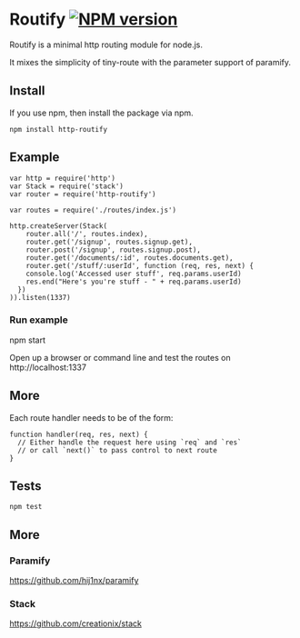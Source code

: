 # Routify [![NPM version](https://badge.fury.io/js/http-routify.png)](http://badge.fury.io/js/http-routify)

Routify is a minimal http routing module for node.js.

It mixes the simplicity of tiny-route with the parameter support of paramify.

## Install

If you use npm, then install the package via npm.

    npm install http-routify

## Example

    var http = require('http')
    var Stack = require('stack')
    var router = require('http-routify')

    var routes = require('./routes/index.js')

    http.createServer(Stack(
        router.all('/', routes.index),
        router.get('/signup', routes.signup.get),
        router.post('/signup', routes.signup.post),
        router.get('/documents/:id', routes.documents.get),
        router.get('/stuff/:userId', function (req, res, next) {
        console.log('Accessed user stuff', req.params.userId)
        res.end("Here's you're stuff - " + req.params.userId)
      })
    )).listen(1337)

### Run example

   npm start

Open up a browser or command line and test the routes on http://localhost:1337

## More

Each route handler needs to be of the form:

    function handler(req, res, next) {
      // Either handle the request here using `req` and `res`
      // or call `next()` to pass control to next route
    }

## Tests

    npm test

## More

### Paramify

https://github.com/hij1nx/paramify

### Stack

https://github.com/creationix/stack
